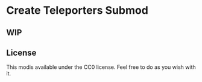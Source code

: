 # Create Teleporters Submod
## WIP

## License
This modis available under the CC0 license. Feel free to do as you wish with it.
